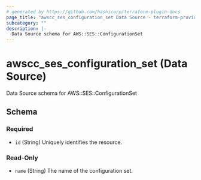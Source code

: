 ```yaml
---
# generated by https://github.com/hashicorp/terraform-plugin-docs
page_title: "awscc_ses_configuration_set Data Source - terraform-provider-awscc"
subcategory: ""
description: |-
  Data Source schema for AWS::SES::ConfigurationSet
---
```


# awscc_ses_configuration_set (Data Source)

Data Source schema for AWS::SES::ConfigurationSet



<!-- schema generated by tfplugindocs -->
## Schema

### Required

- `id` (String) Uniquely identifies the resource.

### Read-Only

- `name` (String) The name of the configuration set.


